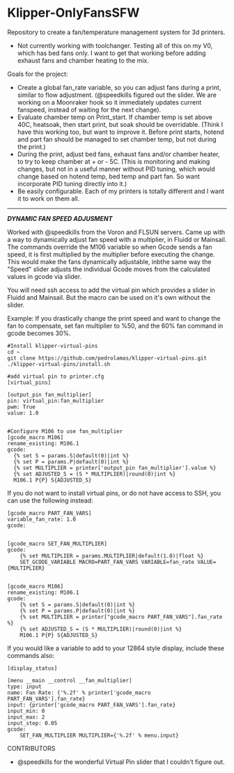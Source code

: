 # Klipper-OnlyFansSFW
Repository to create a fan/temperature management system for 3d printers. 

* Not currently working with toolchanger. Testing all of this on my V0, which has bed fans only. I want to get that working before adding exhaust fans and chamber heating to the mix.

Goals for the project:
- Create a global fan_rate variable, so you can adjust fans during a print, similar to flow adjustment. (@speedkills figured out the slider. We are working on a Moonraker hook so it immediately updates current fanspeed, instead of waiting for the next change).
- Evaluate chamber temp on Print_start. If chamber temp is set above 40C, heatsoak, then start print, but soak should be overridable. (Think I have this working too, but want to improve it. Before print starts, hotend and part fan should be managed to set chamber temp, but not during the print.)
- During the print, adjust bed fans, exhaust fans and/or chamber heater, to try to keep chamber at + or - 5C. (This is monitoring and making changes, but not in a useful manner without PID tuning, which would change based on hotend temp, bed temp and part fan. So want incorporate PID tuning directly into it.)
- Be easily configurable. Each of my printers is totally different and I want it to work on them all.

-----------------------

***DYNAMIC FAN SPEED ADJUSMENT***

Worked with @speedkills from the Voron and FLSUN servers. Came up with a way to dynamically adjust fan speed with a multiplier, in Fluidd or Mainsail. The commands override the M106 variable so when Gcode sends a fan speed, it is first multiplied by the multiplier before executing the change. This would make the fans dynamically adjustable, inbthe same way the "Speed" slider adjusts the individual Gcode moves from the calculated values in gcode via slider. 

You will need ssh access to add the virtual pin which provides a slider in Fluidd and Mainsail. But the macro can be used on it's own without the slider. 

Example: If you drastically change the print speed and want to change the fan to compensate, set fan multiplier to %50, and the 60% fan command in gcode becomes 30%.  

```
#Install klipper-virtual-pins
cd ~
git clone https://github.com/pedrolamas/klipper-virtual-pins.git
./klipper-virtual-pins/install.sh

#add virtual pin to printer.cfg
[virtual_pins]

[output_pin fan_multiplier]
pin: virtual_pin:fan_multiplier
pwm: True
value: 1.0


#Configure M106 to use fan_multiplier
[gcode_macro M106]
rename_existing: M106.1
gcode:
  {% set S = params.S|default(0)|int %}
  {% set P = params.P|default(0)|int %}
  {% set MULTIPLIER = printer['output_pin fan_multiplier'].value %}
  {% set ADJUSTED_S = (S * MULTIPLIER)|round(0)|int %}
  M106.1 P{P} S{ADJUSTED_S}

```

If you do not want to install virtual pins, or do not have access to SSH, you can use the following instead:

```
[gcode_macro PART_FAN_VARS]
variable_fan_rate: 1.0
gcode:


[gcode_macro SET_FAN_MULTIPLIER]
gcode:
    {% set MULTIPLIER = params.MULTIPLIER|default(1.0)|float %}
    SET_GCODE_VARIABLE MACRO=PART_FAN_VARS VARIABLE=fan_rate VALUE={MULTIPLIER}


[gcode_macro M106]
rename_existing: M106.1
gcode:
    {% set S = params.S|default(0)|int %}
    {% set P = params.P|default(0)|int %}
    {% set MULTIPLIER = printer["gcode_macro PART_FAN_VARS"].fan_rate %}
    {% set ADJUSTED_S = (S * MULTIPLIER)|round(0)|int %}
    M106.1 P{P} S{ADJUSTED_S}
```


If you would like a variable to add to your 12864 style display, include these commands also:

```
[display_status]

[menu __main __control __fan_multiplier]
type: input
name: Fan Rate: {'%.2f' % printer['gcode_macro PART_FAN_VARS'].fan_rate}
input: {printer['gcode_macro PART_FAN_VARS'].fan_rate}
input_min: 0
input_max: 2
input_step: 0.05
gcode:
    SET_FAN_MULTIPLIER MULTIPLIER={'%.2f' % menu.input}
```


CONTRIBUTORS
- @speedkills for the wonderful Virtual Pin slider that I couldn't figure out.
